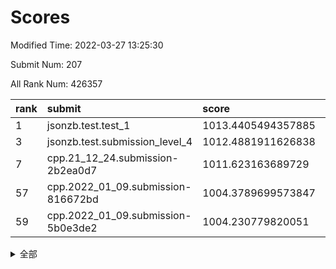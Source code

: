 # Scores

Modified Time: 2022-03-27 13:25:30

Submit Num: 207

All Rank Num: 426357

| rank |               submit               |       score        |       sigma        | pk_num |
| :--- | :--------------------------------- | :----------------- | :----------------- | :----- |
| 1    | jsonzb.test.test_1                 | 1013.4405494357885 | 0.8189798976072542 | 8240   |
| 3    | jsonzb.test.submission_level_4     | 1012.4881911626838 | 0.8323757652714483 | 8241   |
| 7    | cpp.21_12_24.submission-2b2ea0d7   | 1011.623163689729  | 0.7580834191056457 | 8235   |
| 57   | cpp.2022_01_09.submission-816672bd | 1004.3789699573847 | 0.72397710289439   | 8238   |
| 59   | cpp.2022_01_09.submission-5b0e3de2 | 1004.230779820051  | 0.7207068391605244 | 8238   |


<details>
<summary>全部</summary>

| rank |                 submit                 |       score        |       sigma        | pk_num |
| :--- | :------------------------------------- | :----------------- | :----------------- | :----- |
| 1    | jsonzb.test.test_1                     | 1013.4405494357885 | 0.8189798976072542 | 8240   |
| 2    | gobigger.level_3.submission_level_3_2  | 1012.5236691354112 | 0.8199713990392801 | 8236   |
| 3    | jsonzb.test.submission_level_4         | 1012.4881911626838 | 0.8323757652714483 | 8241   |
| 4    | gobigger.level_3.submission_level_3_8  | 1012.3242237141416 | 0.8005294046937563 | 8237   |
| 5    | gobigger.level_3.submission_level_3_6  | 1012.0230073418019 | 0.7968839472944077 | 8243   |
| 6    | gobigger.level_3.submission_level_3_11 | 1011.6529646595329 | 0.766865394598908  | 8239   |
| 7    | cpp.21_12_24.submission-2b2ea0d7       | 1011.623163689729  | 0.7580834191056457 | 8235   |
| 8    | gobigger.level_3.submission_level_3_35 | 1011.3215999709861 | 0.7680511944029192 | 8237   |
| 9    | gobigger.level_3.submission_level_3_4  | 1011.2439647828737 | 0.7839210760735064 | 8235   |
| 10   | gobigger.level_3.submission_level_3_48 | 1011.1911051733895 | 0.7626810423349046 | 8236   |
| 11   | gobigger.level_3.submission_level_3_30 | 1011.1775558261746 | 0.7829154399900425 | 8238   |
| 12   | gobigger.level_3.submission_level_3_3  | 1011.0755270559916 | 0.7601441263586017 | 8233   |
| 13   | gobigger.level_3.submission_level_3_19 | 1011.0588953174655 | 0.7872008162819855 | 8239   |
| 14   | gobigger.level_3.submission_level_3_32 | 1010.9418868756472 | 0.7822581803806772 | 8237   |
| 15   | gobigger.level_3.submission_level_3_15 | 1010.9351721867482 | 0.7693910621619231 | 8236   |
| 16   | gobigger.level_3.submission_level_3_31 | 1010.696392563589  | 0.7892817767542352 | 8239   |
| 17   | gobigger.level_3.submission_level_3_21 | 1010.6794373443614 | 0.7594531520643713 | 8237   |
| 18   | gobigger.level_3.submission_level_3_10 | 1010.6752181811421 | 0.7483943755801148 | 8244   |
| 19   | gobigger.level_3.submission_level_3_24 | 1010.6207466838601 | 0.7600422393795637 | 8239   |
| 20   | gobigger.level_3.submission_level_3_26 | 1010.5373744415851 | 0.7724416181714389 | 8245   |
| 21   | gobigger.level_3.submission_level_3_25 | 1010.5344107742973 | 0.7591754897538305 | 8234   |
| 22   | gobigger.level_3.submission_level_3_13 | 1010.4927878849267 | 0.7653913872310973 | 8240   |
| 23   | gobigger.level_3.submission_level_3_1  | 1010.4330838454115 | 0.7633032481941628 | 8235   |
| 24   | gobigger.level_3.submission_level_3_47 | 1010.3655996337777 | 0.7615580306740375 | 8244   |
| 25   | gobigger.level_3.submission_level_3_16 | 1010.3482209216722 | 0.756903342642257  | 8241   |
| 26   | gobigger.level_3.submission_level_3_5  | 1010.3198803862537 | 0.7422232860786055 | 8235   |
| 27   | gobigger.level_3.submission_level_3_45 | 1010.2996802156393 | 0.7676614063806868 | 8239   |
| 28   | gobigger.level_3.submission_level_3_39 | 1010.274018365721  | 0.7674594356695994 | 8240   |
| 29   | gobigger.level_3.submission_level_3_17 | 1010.0430748209816 | 0.7638482110303034 | 8243   |
| 30   | gobigger.level_3.submission_level_3_33 | 1009.9593646481574 | 0.7593837808683791 | 8242   |
| 31   | gobigger.level_3.submission_level_3_38 | 1009.934443553221  | 0.7618597439220299 | 8239   |
| 32   | gobigger.level_3.submission_level_3_9  | 1009.8111254894111 | 0.7678882147936196 | 8236   |
| 33   | gobigger.level_3.submission_level_3_36 | 1009.7557608922452 | 0.7697520347011467 | 8243   |
| 34   | gobigger.level_3.submission_level_3_43 | 1009.7220962645665 | 0.7664565238186483 | 8239   |
| 35   | gobigger.level_3.submission_level_3_49 | 1009.7190619546824 | 0.7545317715718989 | 8241   |
| 36   | gobigger.level_3.submission_level_3_37 | 1009.6788500732117 | 0.7374489243852003 | 8244   |
| 37   | gobigger.level_3.submission_level_3_18 | 1009.6317905450046 | 0.7666725629633209 | 8234   |
| 38   | gobigger.level_3.submission_level_3_40 | 1009.5841610034365 | 0.7661083059202345 | 8240   |
| 39   | gobigger.level_3.submission_level_3_44 | 1009.5516971695048 | 0.7503577842334372 | 8239   |
| 40   | gobigger.level_3.submission_level_3_41 | 1009.5497362093138 | 0.7515577660948832 | 8240   |
| 41   | gobigger.level_3.submission_level_3_12 | 1009.3646040590911 | 0.7398146526523276 | 8236   |
| 42   | gobigger.level_3.submission_level_3_28 | 1009.353460833294  | 0.7430186990344072 | 8240   |
| 43   | gobigger.level_3.submission_level_3_27 | 1009.3244555120249 | 0.765791057110586  | 8240   |
| 44   | gobigger.level_3.submission_level_3_7  | 1009.2883425577091 | 0.7429299330129198 | 8238   |
| 45   | gobigger.level_3.submission_level_3_42 | 1009.2292781275538 | 0.7468146260857583 | 8235   |
| 46   | gobigger.level_3.submission_level_3_14 | 1009.1970633117683 | 0.7700082703295769 | 8236   |
| 47   | gobigger.level_3.submission_level_3_22 | 1009.1685551001704 | 0.7608095150831194 | 8242   |
| 48   | gobigger.level_3.submission_level_3_23 | 1009.1115301440957 | 0.7273617757925829 | 8242   |
| 49   | gobigger.level_3.submission_level_3_34 | 1009.0268585789034 | 0.7593857559402573 | 8234   |
| 50   | gobigger.level_3.submission_level_3_0  | 1009.0018954021937 | 0.7550467970185628 | 8238   |
| 51   | gobigger.level_3.submission_level_3_46 | 1008.7279268881974 | 0.7529768248394221 | 8235   |
| 52   | gobigger.level_3.submission_level_3_29 | 1008.6563105960772 | 0.7522750010293212 | 8238   |
| 53   | gobigger.level_3.submission_level_3_20 | 1008.5928300139205 | 0.7511705429810809 | 8238   |
| 54   | gobigger.level_1.submission_level_1_19 | 1004.6122858250658 | 0.725829524513703  | 8241   |
| 55   | gobigger.level_1.submission_level_1_8  | 1004.5681383357054 | 0.7106539959832487 | 8235   |
| 56   | gobigger.level_1.submission_level_1_3  | 1004.3795028606045 | 0.7251629350017008 | 8233   |
| 57   | cpp.2022_01_09.submission-816672bd     | 1004.3789699573847 | 0.72397710289439   | 8238   |
| 58   | gobigger.level_1.submission_level_1_2  | 1004.3561253505544 | 0.715701139123487  | 8237   |
| 59   | cpp.2022_01_09.submission-5b0e3de2     | 1004.230779820051  | 0.7207068391605244 | 8238   |
| 60   | gobigger.level_1.submission_level_1_6  | 1004.0397211974429 | 0.717649179704431  | 8245   |
| 61   | gobigger.level_1.submission_level_1_23 | 1004.0134777466184 | 0.7137392847709366 | 8239   |
| 62   | gobigger.level_1.submission_level_1_21 | 1003.8578701510963 | 0.7150713150530189 | 8243   |
| 63   | gobigger.level_1.submission_level_1_5  | 1003.8237561510002 | 0.7229513331522753 | 8238   |
| 64   | gobigger.level_1.submission_level_1_9  | 1003.8209299424606 | 0.7230220745058334 | 8236   |
| 65   | gobigger.level_1.submission_level_1_24 | 1003.8083536947472 | 0.7183573233178836 | 8232   |
| 66   | gobigger.level_1.submission_level_1_25 | 1003.7373872579199 | 0.7201861823728889 | 8240   |
| 67   | gobigger.level_1.submission_level_1_32 | 1003.7008693084155 | 0.7190246962884027 | 8240   |
| 68   | gobigger.level_1.submission_level_1_15 | 1003.6492060513245 | 0.7367966762793303 | 8234   |
| 69   | gobigger.level_1.submission_level_1_43 | 1003.6440508213888 | 0.7177583332590083 | 8241   |
| 70   | gobigger.level_1.submission_level_1_44 | 1003.6210896602236 | 0.7123660150513241 | 8240   |
| 71   | gobigger.level_1.submission_level_1_46 | 1003.6145662450634 | 0.7201610972083141 | 8238   |
| 72   | gobigger.level_1.submission_level_1_20 | 1003.5952909178797 | 0.7202464922795218 | 8246   |
| 73   | gobigger.level_1.submission_level_1_18 | 1003.520113741376  | 0.7199725592161353 | 8239   |
| 74   | gobigger.level_1.submission_level_1_13 | 1003.477868453317  | 0.7231749248856094 | 8240   |
| 75   | gobigger.level_1.submission_level_1_49 | 1003.4461046245904 | 0.7321348075346001 | 8240   |
| 76   | gobigger.level_1.submission_level_1_27 | 1003.4076240541003 | 0.7075338377332961 | 8240   |
| 77   | gobigger.level_1.submission_level_1_42 | 1003.2688352598179 | 0.7126674557549921 | 8239   |
| 78   | gobigger.level_1.submission_level_1_41 | 1003.225125235671  | 0.7293464932666941 | 8239   |
| 79   | gobigger.level_1.submission_level_1_47 | 1003.2107554940642 | 0.7143774081316606 | 8245   |
| 80   | gobigger.level_1.submission_level_1_45 | 1003.1329828810975 | 0.7130560633562454 | 8239   |
| 81   | gobigger.level_1.submission_level_1_14 | 1003.1198397883882 | 0.7138454915494024 | 8237   |
| 82   | gobigger.level_1.submission_level_1_37 | 1003.0728831375392 | 0.6971220395551274 | 8240   |
| 83   | gobigger.level_1.submission_level_1_36 | 1003.0601853373298 | 0.7197680926666268 | 8242   |
| 84   | gobigger.level_1.submission_level_1_1  | 1003.0581202377367 | 0.71277857042279   | 8236   |
| 85   | gobigger.level_1.submission_level_1_7  | 1003.0035775166765 | 0.7127409080847743 | 8245   |
| 86   | gobigger.level_1.submission_level_1_35 | 1003.00265102208   | 0.7103470464656347 | 8233   |
| 87   | gobigger.level_1.submission_level_1_33 | 1002.9564322105144 | 0.7231191803840674 | 8242   |
| 88   | gobigger.level_1.submission_level_1_31 | 1002.9266889613959 | 0.7172789754994685 | 8245   |
| 89   | gobigger.level_1.submission_level_1_34 | 1002.8729454274298 | 0.7180691789170001 | 8241   |
| 90   | gobigger.level_1.submission_level_1_29 | 1002.6807297447237 | 0.7109886982974769 | 8244   |
| 91   | gobigger.level_1.submission_level_1_22 | 1002.6288262458404 | 0.7215884981575251 | 8242   |
| 92   | gobigger.level_1.submission_level_1_48 | 1002.6028185442326 | 0.7149196382569187 | 8240   |
| 93   | gobigger.level_1.submission_level_1_11 | 1002.3700892200517 | 0.715813942106111  | 8240   |
| 94   | gobigger.level_1.submission_level_1_30 | 1002.3446626581471 | 0.7104543614387412 | 8237   |
| 95   | gobigger.level_1.submission_level_1_0  | 1002.2449517103221 | 0.7160771063403515 | 8237   |
| 96   | gobigger.level_1.submission_level_1_38 | 1002.2130891823172 | 0.7095751305076127 | 8240   |
| 97   | gobigger.level_1.submission_level_1_40 | 1002.1727582794124 | 0.7096734733825479 | 8240   |
| 98   | gobigger.level_1.submission_level_1_16 | 1002.1661723727119 | 0.7170489750733577 | 8237   |
| 99   | gobigger.level_1.submission_level_1_10 | 1002.1394072318502 | 0.7096139859247753 | 8238   |
| 100  | gobigger.level_1.submission_level_1_4  | 1002.0992700879916 | 0.7121056721922415 | 8238   |
| 101  | gobigger.level_1.submission_level_1_12 | 1002.0764630478103 | 0.7151721318768948 | 8239   |
| 102  | gobigger.level_1.submission_level_1_17 | 1002.0618283886137 | 0.7098690372242554 | 8237   |
| 103  | gobigger.level_1.submission_level_1_26 | 1001.8576309273251 | 0.7156049358936217 | 8238   |
| 104  | gobigger.level_1.submission_level_1_28 | 1001.8340117665538 | 0.7074907024970603 | 8241   |
| 105  | gobigger.level_1.submission_level_1_39 | 1001.816495228909  | 0.7018844327076433 | 8237   |
| 106  | gobigger.random.submission_random_44   | 997.5492732107252  | 0.6978360077926322 | 8237   |
| 107  | gobigger.random.submission_random_36   | 997.5478648758739  | 0.7124801460334081 | 8240   |
| 108  | gobigger.random.submission_random_20   | 997.3287567398387  | 0.709371318073327  | 8240   |
| 109  | gobigger.random.submission_random_48   | 997.3260273230475  | 0.7087771086243854 | 8237   |
| 110  | gobigger.random.submission_random_24   | 997.3106815358799  | 0.7051359828933121 | 8235   |
| 111  | gobigger.random.submission_random_35   | 997.1323354057553  | 0.7020616251380143 | 8237   |
| 112  | gobigger.random.submission_random_19   | 996.9293316220469  | 0.7245216252286634 | 8241   |
| 113  | gobigger.random.submission_random_9    | 996.92805953769    | 0.7120380706085532 | 8240   |
| 114  | gobigger.random.submission_random_49   | 996.8708177314     | 0.6973359379700662 | 8239   |
| 115  | gobigger.random.submission_random_30   | 996.8135585142677  | 0.6960075244120797 | 8236   |
| 116  | gobigger.random.submission_random_13   | 996.6193558298088  | 0.711801193973523  | 8234   |
| 117  | gobigger.random.submission_random_40   | 996.4568174101     | 0.7089816284806069 | 8240   |
| 118  | gobigger.random.submission_random_18   | 996.4076772446276  | 0.7210217095738343 | 8239   |
| 119  | gobigger.random.submission_random_42   | 996.3648988781654  | 0.6952476365387539 | 8236   |
| 120  | gobigger.random.submission_random_26   | 996.362139075349   | 0.7134283839979673 | 8242   |
| 121  | gobigger.random.submission_random_15   | 996.276573442797   | 0.708216084436961  | 8239   |
| 122  | gobigger.random.submission_random_16   | 996.2205547151682  | 0.7144852603582987 | 8241   |
| 123  | gobigger.random.submission_random_21   | 996.206757057139   | 0.7015396483647566 | 8238   |
| 124  | gobigger.random.submission_random_5    | 996.1832799592838  | 0.7261060793521937 | 8242   |
| 125  | gobigger.random.submission_random_7    | 996.1826384224513  | 0.7211887795394223 | 8239   |
| 126  | gobigger.random.submission_random_8    | 996.1779767367742  | 0.6959621037385777 | 8239   |
| 127  | gobigger.random.submission_random_41   | 996.1308242600635  | 0.7118813478198848 | 8238   |
| 128  | gobigger.random.submission_random_0    | 996.0933801690213  | 0.7194833355942583 | 8236   |
| 129  | gobigger.random.submission_random_27   | 996.0664594388836  | 0.700039460120739  | 8244   |
| 130  | gobigger.random.submission_random_2    | 996.0029686497683  | 0.7052928176990019 | 8239   |
| 131  | gobigger.random.submission_random_6    | 995.9959673131995  | 0.7146745801997278 | 8238   |
| 132  | gobigger.random.submission_random_38   | 995.9581094930902  | 0.7167507708760513 | 8243   |
| 133  | gobigger.random.submission_random_47   | 995.9276042088427  | 0.6970242645830014 | 8237   |
| 134  | gobigger.random.submission_random_11   | 995.9178470919873  | 0.7054154150816736 | 8238   |
| 135  | gobigger.random.submission_random_17   | 995.8799031785823  | 0.717720365304736  | 8238   |
| 136  | gobigger.random.submission_random_43   | 995.7976999574827  | 0.7250144686603275 | 8242   |
| 137  | gobigger.random.submission_random_10   | 995.7658652890763  | 0.7076262076233883 | 8242   |
| 138  | gobigger.random.submission_random_34   | 995.7369019724474  | 0.7296188052702616 | 8236   |
| 139  | gobigger.random.submission_random_33   | 995.6801128221095  | 0.7084069925109041 | 8237   |
| 140  | gobigger.random.submission_random_45   | 995.5984762291928  | 0.7186085836569545 | 8234   |
| 141  | gobigger.random.submission_random_23   | 995.567125293507   | 0.6946185793013089 | 8235   |
| 142  | gobigger.random.submission_random_32   | 995.5642349154306  | 0.7057792532053171 | 8241   |
| 143  | gobigger.random.submission_random_1    | 995.5093399612027  | 0.7151211040862435 | 8244   |
| 144  | gobigger.random.submission_random_46   | 995.4683235407066  | 0.7112601241804741 | 8237   |
| 145  | gobigger.random.submission_random_22   | 995.3962320692465  | 0.7171670492859705 | 8240   |
| 146  | gobigger.random.submission_random_25   | 995.3643792339159  | 0.727102453429901  | 8236   |
| 147  | gobigger.random.submission_random_29   | 995.2626216503835  | 0.7101907195519993 | 8239   |
| 148  | gobigger.random.submission_random_12   | 995.2405535138266  | 0.7141271890635065 | 8235   |
| 149  | gobigger.random.submission_random_37   | 995.2330381060185  | 0.7139924103334314 | 8245   |
| 150  | gobigger.random.submission_random_31   | 995.1938455781738  | 0.703561965136215  | 8235   |
| 151  | gobigger.random.submission_random_39   | 995.0711110468307  | 0.7188749845776838 | 8235   |
| 152  | gobigger.random.submission_random_14   | 995.063905024832   | 0.7259513809869673 | 8242   |
| 153  | gobigger.random.submission_random_4    | 994.8157543360185  | 0.718142232879472  | 8244   |
| 154  | gobigger.random.submission_random_28   | 994.8010154290512  | 0.7235826101522868 | 8238   |
| 155  | gobigger.random.submission_random_3    | 994.7288264310623  | 0.7267887428412281 | 8236   |
| 156  | gobigger.level_2.submission_level_2_12 | 993.9976538932327  | 0.7372352666428531 | 8242   |
| 157  | gobigger.level_2.submission_level_2_43 | 993.9056725380192  | 0.7335737815071842 | 8238   |
| 158  | gobigger.level_2.submission_level_2_2  | 993.7927535655224  | 0.7471761288950614 | 8242   |
| 159  | gobigger.level_2.submission_level_2_41 | 993.7677012646939  | 0.7295306656084852 | 8240   |
| 160  | gobigger.level_2.submission_level_2_27 | 993.55239212579    | 0.7446555129289484 | 8235   |
| 161  | gobigger.level_2.submission_level_2_29 | 993.5274723003306  | 0.7249528977413683 | 8234   |
| 162  | gobigger.level_2.submission_level_2_11 | 993.3701304336025  | 0.7358124685264814 | 8235   |
| 163  | gobigger.level_2.submission_level_2_32 | 993.2542542476717  | 0.7242761412421009 | 8233   |
| 164  | gobigger.level_2.submission_level_2_38 | 993.1355703879083  | 0.7420399177414729 | 8238   |
| 165  | gobigger.level_2.submission_level_2_20 | 993.1185631830172  | 0.7382663381807257 | 8240   |
| 166  | gobigger.level_2.submission_level_2_13 | 993.0472414139504  | 0.7462354917515589 | 8238   |
| 167  | gobigger.level_2.submission_level_2_44 | 992.8609417427961  | 0.7226846726632999 | 8244   |
| 168  | gobigger.level_2.submission_level_2_19 | 992.6565190026151  | 0.7240273157846205 | 8236   |
| 169  | gobigger.level_2.submission_level_2_16 | 992.540226322457   | 0.7371887757660276 | 8243   |
| 170  | gobigger.level_2.submission_level_2_49 | 992.5170304183728  | 0.7469567373864182 | 8242   |
| 171  | gobigger.level_2.submission_level_2_23 | 992.4439689073964  | 0.743653088539212  | 8244   |
| 172  | gobigger.level_2.submission_level_2_48 | 992.432184284784   | 0.7499916048278527 | 8238   |
| 173  | gobigger.level_2.submission_level_2_0  | 992.428984871999   | 0.7304116337063578 | 8234   |
| 174  | gobigger.level_2.submission_level_2_9  | 992.3420745868317  | 0.7510879342875356 | 8240   |
| 175  | gobigger.level_2.submission_level_2_24 | 992.2482903270662  | 0.7390582400043292 | 8240   |
| 176  | gobigger.level_2.submission_level_2_47 | 992.2301616241716  | 0.740931927930301  | 8242   |
| 177  | gobigger.level_2.submission_level_2_30 | 992.2150438179262  | 0.735339081004687  | 8235   |
| 178  | gobigger.level_2.submission_level_2_25 | 992.1193117805587  | 0.7534050332528428 | 8246   |
| 179  | gobigger.level_2.submission_level_2_10 | 992.0913468041852  | 0.7213994892697387 | 8239   |
| 180  | gobigger.level_2.submission_level_2_45 | 992.0759706622387  | 0.7362224716171729 | 8233   |
| 181  | gobigger.level_2.submission_level_2_5  | 992.0747257230935  | 0.7344043486430715 | 8239   |
| 182  | gobigger.level_2.submission_level_2_35 | 992.0669826318634  | 0.7467244525293084 | 8232   |
| 183  | gobigger.level_2.submission_level_2_6  | 992.053387148657   | 0.75241501556292   | 8236   |
| 184  | gobigger.level_2.submission_level_2_42 | 991.8295906801953  | 0.7325637666297781 | 8240   |
| 185  | gobigger.level_2.submission_level_2_15 | 991.8118737440335  | 0.7199847641707624 | 8244   |
| 186  | gobigger.level_2.submission_level_2_46 | 991.7591663967066  | 0.7490223081854106 | 8241   |
| 187  | gobigger.level_2.submission_level_2_37 | 991.7536300022985  | 0.7737728296846753 | 8239   |
| 188  | gobigger.level_2.submission_level_2_36 | 991.7072697672747  | 0.7647493066497048 | 8238   |
| 189  | gobigger.level_2.submission_level_2_8  | 991.7025495037697  | 0.7502352128986607 | 8236   |
| 190  | gobigger.level_2.submission_level_2_21 | 991.6864426288705  | 0.7683960785008077 | 8237   |
| 191  | gobigger.level_2.submission_level_2_22 | 991.6092391018614  | 0.745064117190045  | 8239   |
| 192  | gobigger.level_2.submission_level_2_18 | 991.6002702810993  | 0.7710889270203467 | 8240   |
| 193  | gobigger.level_2.submission_level_2_31 | 991.5805991125086  | 0.7387114240839758 | 8240   |
| 194  | gobigger.level_2.submission_level_2_14 | 991.5613134436951  | 0.73345144860238   | 8237   |
| 195  | gobigger.level_2.submission_level_2_33 | 991.4462302707715  | 0.7481375321384706 | 8245   |
| 196  | gobigger.level_2.submission_level_2_17 | 991.3456937361043  | 0.742666829811294  | 8239   |
| 197  | gobigger.level_2.submission_level_2_28 | 991.3208037594676  | 0.7496994682617529 | 8242   |
| 198  | gobigger.level_2.submission_level_2_7  | 991.2658621903977  | 0.7506635476237082 | 8238   |
| 199  | gobigger.level_2.submission_level_2_4  | 991.2380249234362  | 0.7578012183432744 | 8237   |
| 200  | gobigger.level_2.submission_level_2_1  | 991.1296051012384  | 0.7475881664765084 | 8238   |
| 201  | gobigger.level_2.submission_level_2_40 | 991.0817283343557  | 0.748467219633081  | 8236   |
| 202  | gobigger.level_2.submission_level_2_26 | 991.0177408006527  | 0.7787068186565034 | 8241   |
| 203  | gobigger.level_2.submission_level_2_34 | 990.9007470327431  | 0.7507952919746291 | 8240   |
| 204  | gobigger.level_2.submission_level_2_3  | 990.8116490824918  | 0.7515745959585336 | 8231   |
| 205  | gobigger.level_2.submission_level_2_39 | 989.9380629226622  | 0.765890244179771  | 8235   |
| 206  | gobigger.none.submission_none_0        | 976.8752214188783  | 1.346369720852826  | 8239   |
| 207  | gobigger.none.submission_none_1        | 976.1534881330678  | 1.4741483801578819 | 8239   |

</details>